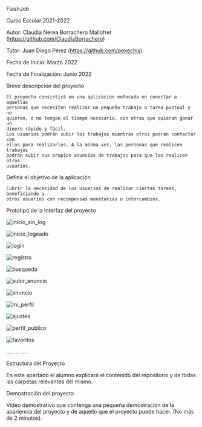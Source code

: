 FlashJob

Curso Escolar 2021-2022

Autor: Claudia Nerea Borrachero Mallofret (https://github.com/ClaudiaBorrachero)

Tutor: Juan Diego Pérez (https://github.com/pekechis)

Fecha de Inicio: Marzo 2022

Fecha de Finalización: Junio 2022

Breve descripción del proyecto

    El proyecto consistirá en una aplicación enfocada en conectar a aquellas
    personas que necesiten realizar un pequeño trabajo o tarea puntual y no
    quieran, o no tengan el tiempo necesario, con otras que quieran ganar un
    dinero rápido y fácil.
    Los usuarios podrán subir los trabajos mientras otros podrán contactar con
    ellos para realizarlos. A la misma vez, las personas que realicen trabajos
    podrán subir sus propios anuncios de trabajos para que los realicen otros
    usuarios.
    
Definir el objetivo de la aplicación

    Cubrir la necesidad de los usuarios de realizar ciertas tareas, beneficiando a
    otros usuarios con recompensas monetarias o intercambios.

Prototipo de la Interfaz del proyecto
    
![inicio_sin_log](https://user-images.githubusercontent.com/55448828/161384590-ce008da9-d68b-4c80-a788-062cd5fde66e.png)

![inicio_logeado](https://user-images.githubusercontent.com/55448828/161384591-e3db1098-c68c-4104-8c8a-5d2d321bb292.png)

![login](https://user-images.githubusercontent.com/55448828/161384596-57e0e31a-e4d7-4aee-b71b-8e0431965ece.png)

![registro](https://user-images.githubusercontent.com/55448828/161384611-4da4e8a8-96b5-42e6-945e-bbc3b8a26113.png)

![busqueda](https://user-images.githubusercontent.com/55448828/161384606-85b2a1e8-3e90-4e24-b877-8fac755b92aa.png)

![subir_anuncio](https://user-images.githubusercontent.com/55448828/161384636-5df55b40-b7fe-4f54-9ebf-3a9b421172a0.png)

![anuncio](https://user-images.githubusercontent.com/55448828/161384619-df5f9977-2e58-4753-8476-596171273032.png)

![mi_perfil](https://user-images.githubusercontent.com/55448828/161384627-e72ddb92-45b0-4550-9903-fa57f699bd67.png)

![ajustes](https://user-images.githubusercontent.com/55448828/161384632-0ae3f1e8-8775-4085-9e0b-799e4de87e64.png)

![perfil_publico](https://user-images.githubusercontent.com/55448828/161384670-61e2ecd2-9e77-4d6d-b090-f33f6b04baad.png)

![favoritos](https://user-images.githubusercontent.com/55448828/161384675-c311512b-890a-492e-b196-751192760e58.png)


.... .... ....

Estructura del Proyecto

En este apartado el alumno explicará el contenido del repositorio y de todas las carpetas relevantes del mismo.

Demostración del proyecto

Vídeo demostrativo que contenga una pequeña demostración de la apariencia del proyecto y de aquello que el proyecto puede hacer. (No más de 2 minutos).
